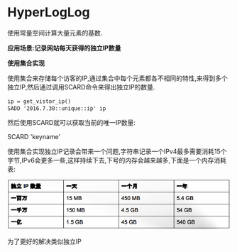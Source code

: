 # HyperLogLog

使用常量空间计算大量元素的基数.

**应用场景:记录网站每天获得的独立IP数量**

**使用集合实现**

使用集合来存储每个访客的IP,通过集合中每个元素都各不相同的特性,来得到多个独立IP,然后通过调用SCARD命令来得出独立IP的数量.

```
ip = get_vistor_ip()
SADD '2016.7.30::unique::ip' ip
```

然后使用SCARD就可以获取当前的唯一IP数量:

SCARD 'keyname'

使用集合实现独立IP记录会带来一个问题,字符串记录一个IPv4最多需要消耗15个字节,IPv6会更多一些,这样持续下去,下号的内存会越来越多,下面是一个内存消耗表:

![](/assets/Snip20160728_1.png)

为了更好的解决类似独立IP





